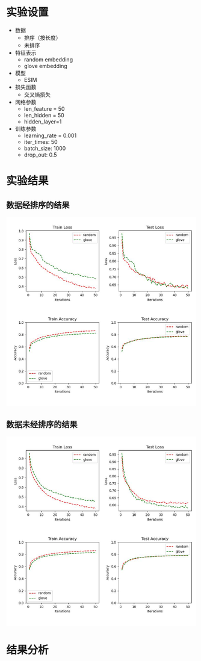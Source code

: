 # 实验设置
* 数据
    * 排序（按长度）
    * 未排序
* 特征表示
    * random embedding
    * glove embedding
* 模型
    * ESIM
* 损失函数
    * 交叉熵损失 
* 网络参数
    * len_feature = 50
    * len_hidden = 50
    * hidden_layer=1
* 训练参数
    * learning_rate = 0.001
    * iter_times: 50
    * batch_size: 1000
    * drop_out: 0.5
# 实验结果
## 数据经排序的结果
![sorted](./sorted_data_plot.jpg)
## 数据未经排序的结果
![unsorted](./unsorted_data_plot.jpg)
# 结果分析